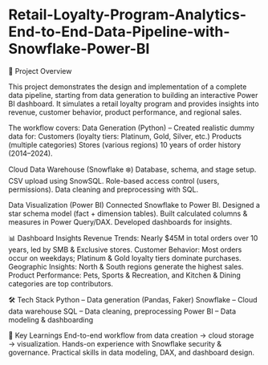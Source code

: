 # Retail-Loyalty-Program-Analytics-End-to-End-Data-Pipeline-with-Snowflake-Power-BI
📌 Project Overview

This project demonstrates the design and implementation of a complete data pipeline, starting from data generation to building an interactive Power BI dashboard. It simulates a retail loyalty program and provides insights into revenue, customer behavior, product performance, and regional sales.

The workflow covers:
Data Generation (Python) – Created realistic dummy data for:
Customers (loyalty tiers: Platinum, Gold, Silver, etc.)
Products (multiple categories)
Stores (various regions)
10 years of order history (2014–2024).

Cloud Data Warehouse (Snowflake ❄️)
Database, schema, and stage setup.
CSV upload using SnowSQL.
Role-based access control (users, permissions).
Data cleaning and preprocessing with SQL.

Data Visualization (Power BI)
Connected Snowflake to Power BI.
Designed a star schema model (fact + dimension tables).
Built calculated columns & measures in Power Query/DAX.
Developed dashboards for insights.

📊 Dashboard Insights
Revenue Trends: Nearly $45M in total orders over 10 years, led by SMB & Exclusive stores.
Customer Behavior: Most orders occur on weekdays; Platinum & Gold loyalty tiers dominate purchases.
Geographic Insights: North & South regions generate the highest sales.
Product Performance: Pets, Sports & Recreation, and Kitchen & Dining categories are top contributors.

🛠️ Tech Stack
Python – Data generation (Pandas, Faker)
Snowflake – Cloud data warehouse
SQL – Data cleaning, preprocessing
Power BI – Data modeling & dashboarding

🌟 Key Learnings
End-to-end workflow from data creation → cloud storage → visualization.
Hands-on experience with Snowflake security & governance.
Practical skills in data modeling, DAX, and dashboard design.
